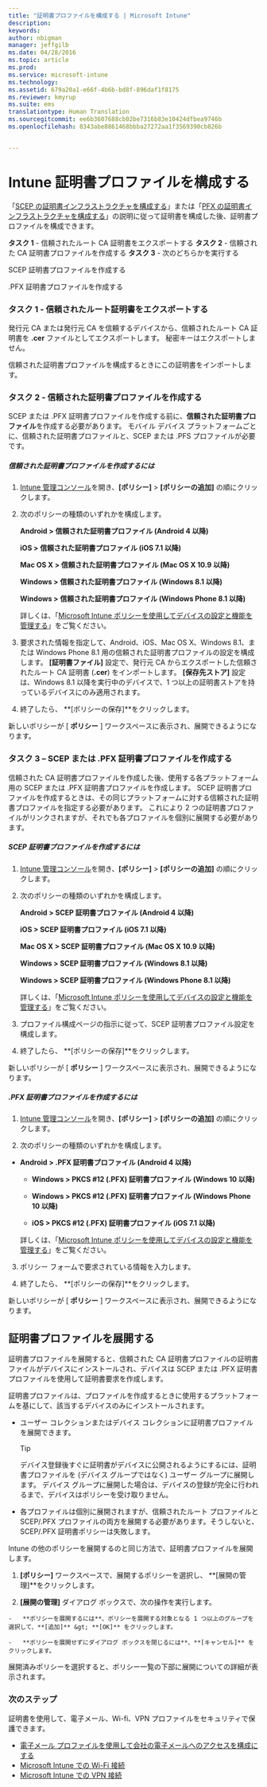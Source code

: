 ```yaml
---
title: "証明書プロファイルを構成する | Microsoft Intune"
description: 
keywords: 
author: nbigman
manager: jeffgilb
ms.date: 04/28/2016
ms.topic: article
ms.prod: 
ms.service: microsoft-intune
ms.technology: 
ms.assetid: 679a20a1-e66f-4b6b-bd8f-896daf1f8175
ms.reviewer: kmyrup
ms.suite: ems
translationtype: Human Translation
ms.sourcegitcommit: ee6b3607688cb02be7316b83e10424dfbea9746b
ms.openlocfilehash: 8343abe8861468bbba27272aa1f3569390cb826b


---
```


# Intune 証明書プロファイルを構成する
「[SCEP の証明書インフラストラクチャを構成する](configure-certificate-infrastructure-for-scep.md)」または「[PFX の証明書インフラストラクチャを構成する](configure-certificate-infrastructure-for-pfx.md)」の説明に従って証明書を構成した後、証明書プロファイルを構成できます。

**タスク 1** - 信頼されたルート CA 証明書をエクスポートする **タスク 2** - 信頼された CA 証明書プロファイルを作成する **タスク 3** - 次のどちらかを実行する

SCEP 証明書プロファイルを作成する

.PFX 証明書プロファイルを作成する

### タスク 1 - 信頼されたルート証明書をエクスポートする
発行元 CA または発行元 CA を信頼するデバイスから、信頼されたルート CA 証明書を **.cer** ファイルとしてエクスポートします。 秘密キーはエクスポートしません。

信頼された証明書プロファイルを構成するときにこの証明書をインポートします。

### タスク 2 - 信頼された証明書プロファイルを作成する
SCEP または .PFX 証明書プロファイルを作成する前に、**信頼された証明書プロファイル**を作成する必要があります。 モバイル デバイス プラットフォームごとに、信頼された証明書プロファイルと、SCEP または .PFS プロファイルが必要です。

##### 信頼された証明書プロファイルを作成するには

1.  [Intune 管理コンソール](https://manage.microsoft.com)を開き、**[ポリシー]** &gt; **[ポリシーの追加]** の順にクリックします。

2.  次のポリシーの種類のいずれかを構成します。

    **Android &gt; 信頼された証明書プロファイル (Android 4 以降)**

    **iOS &gt; 信頼された証明書プロファイル (iOS 7.1 以降)**

    **Mac OS X &gt; 信頼された証明書プロファイル (Mac OS X 10.9 以降)**

    **Windows &gt; 信頼された証明書プロファイル (Windows 8.1 以降)**

    **Windows &gt; 信頼された証明書プロファイル (Windows Phone 8.1 以降)**

    詳しくは、「[Microsoft Intune ポリシーを使用してデバイスの設定と機能を管理する](manage-settings-and-features-on-your-devices-with-microsoft-intune-policies.md)」をご覧ください。

3.  要求された情報を指定して、Android、iOS、Mac OS X、Windows 8.1、または Windows Phone 8.1 用の信頼された証明書プロファイルの設定を構成します。 **[証明書ファイル]** 設定で、発行元 CA からエクスポートした信頼されたルート CA 証明書 (**.cer**) をインポートします。 **[保存先ストア]** 設定は、Windows 8.1 以降を実行中のデバイスで、1 つ以上の証明書ストアを持っているデバイスにのみ適用されます。


4.  終了したら、 **[ポリシーの保存]**をクリックします。

新しいポリシーが [ **ポリシー** ] ワークスペースに表示され、展開できるようになります。

### タスク 3 – SCEP または .PFX 証明書プロファイルを作成する
信頼された CA 証明書プロファイルを作成した後、使用する各プラットフォーム用の SCEP または .PFX 証明書プロファイルを作成します。 SCEP 証明書プロファイルを作成するときは、その同じプラットフォームに対する信頼された証明書プロファイルを指定する必要があります。 これにより 2 つの証明書プロファイルがリンクされますが、それでも各プロファイルを個別に展開する必要があります。

##### SCEP 証明書プロファイルを作成するには

1.  [Intune 管理コンソール](https://manage.microsoft.com)を開き、**[ポリシー]** &gt; **[ポリシーの追加]** の順にクリックします。

2.  次のポリシーの種類のいずれかを構成します。

    **Android &gt; SCEP 証明書プロファイル (Android 4 以降)**

    **iOS &gt; SCEP 証明書プロファイル (iOS 7.1 以降)**

    **Mac OS X &gt; SCEP 証明書プロファイル (Mac OS X 10.9 以降)**

    **Windows &gt; SCEP 証明書プロファイル (Windows 8.1 以降)**

    **Windows &gt; SCEP 証明書プロファイル (Windows Phone 8.1 以降)**

    詳しくは、「[Microsoft Intune ポリシーを使用してデバイスの設定と機能を管理する](manage-settings-and-features-on-your-devices-with-microsoft-intune-policies.md)」をご覧ください。

3.  プロファイル構成ページの指示に従って、SCEP 証明書プロファイル設定を構成します。

4.  終了したら、 **[ポリシーの保存]**をクリックします。

新しいポリシーが [ **ポリシー** ] ワークスペースに表示され、展開できるようになります。

##### .PFX 証明書プロファイルを作成するには

1.  [Intune 管理コンソール](https://manage.microsoft.com)を開き、**[ポリシー]** &gt; **[ポリシーの追加]** の順にクリックします。

2.  次のポリシーの種類のいずれかを構成します。



-   **Android &gt; .PFX 証明書プロファイル (Android 4 以降)**

    -   **Windows &gt; PKCS #12 (.PFX) 証明書プロファイル (Windows 10 以降)**

    -   **Windows &gt; PKCS #12 (.PFX) 証明書プロファイル (Windows Phone 10 以降)**

    -    **iOS > PKCS #12 (.PFX) 証明書プロファイル (iOS 7.1 以降)**    

    詳しくは、「[Microsoft Intune ポリシーを使用してデバイスの設定と機能を管理する](manage-settings-and-features-on-your-devices-with-microsoft-intune-policies.md)」をご覧ください。

3.  ポリシー フォームで要求されている情報を入力します。

4.  終了したら、 **[ポリシーの保存]**をクリックします。

新しいポリシーが [ **ポリシー** ] ワークスペースに表示され、展開できるようになります。

## 証明書プロファイルを展開する
証明書プロファイルを展開すると、信頼された CA 証明書プロファイルの証明書ファイルがデバイスにインストールされ、デバイスは SCEP または .PFX 証明書プロファイルを使用して証明書要求を作成します。

証明書プロファイルは、プロファイルを作成するときに使用するプラットフォームを基にして、該当するデバイスのみにインストールされます。

-   ユーザー コレクションまたはデバイス コレクションに証明書プロファイルを展開できます。

    > [!TIP]
    > デバイス登録後すぐに証明書がデバイスに公開されるようにするには、証明書プロファイルを (デバイス グループではなく) ユーザー グループに展開します。 デバイス グループに展開した場合は、デバイスの登録が完全に行われるまで、デバイスはポリシーを受け取りません。

-   各プロファイルは個別に展開されますが、信頼されたルート プロファイルと SCEP/.PFX プロファイルの両方を展開する必要があります。そうしないと、SCEP/.PFX 証明書ポリシーは失敗します。

Intune の他のポリシーを展開するのと同じ方法で、証明書プロファイルを展開します。

1.   **[ポリシー]** ワークスペースで、展開するポリシーを選択し、 **[展開の管理]**をクリックします。

2.   **[展開の管理]** ダイアログ ボックスで、次の操作を実行します。

    -   **ポリシーを展開するには**、ポリシーを展開する対象となる 1 つ以上のグループを選択して、**[追加]** &gt; **[OK]** をクリックします。

    -   **ポリシーを展開せずにダイアログ ボックスを閉じるには**、**[キャンセル]** をクリックします。

展開済みポリシーを選択すると、ポリシー一覧の下部に展開についての詳細が表示されます。
###  次のステップ

証明書を使用して、電子メール、Wi-fi、VPN プロファイルをセキュリティで保護できます。

-  [電子メール プロファイルを使用して会社の電子メールへのアクセスを構成にする](configure-access-to-corporate-email-using-email-profiles-with-Microsoft-Intune.md)
-  [Microsoft Intune での Wi-Fi 接続](wi-fi-connections-in-microsoft-intune.md)
-  [Microsoft Intune での VPN 接続](vpn-connections-in-microsoft-intune.md)



<!--HONumber=Jun16_HO4-->


